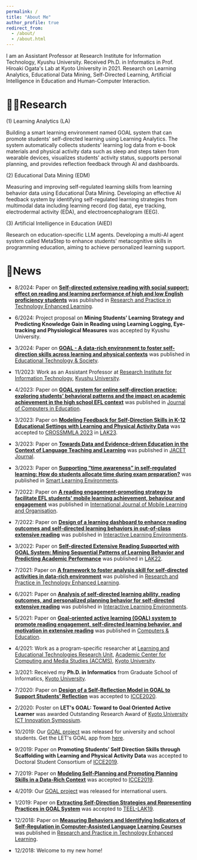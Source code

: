 ```yaml
---
permalink: /
title: "About Me"
author_profile: true
redirect_from: 
  - /about/
  - /about.html
---
```


I am an Assistant Professor at Research Institute for Information Technology, Kyushu University. Received Ph.D. in Informatics in Prof. Hiroaki Ogata's Lab at Kyoto University in 2021. Research on Learning Analytics, Educational Data Mining, Self-Directed Learning, Artificial Intelligence in Education and Human-Computer Interaction.

🎯🤖Research
======
(1) Learning Analytics (LA) 

Building a smart learning environment named GOAL system that can promote students' self-directed learning using Learning Analytics. The system automatically collects students' learning log data from e-book materials and physical activity data such as sleep and steps taken from wearable devices, visualizes students' activity status, supports personal planning, and provides reflection feedback through AI and dashboards. 

(2) Educational Data Mining (EDM) 

Measuring and improving self-regulated learning skills from learning behavior data using Educational Data Mining. Developing an effective AI feedback system by identifying self-regulated learning strategies from multimodal data including learning record (log data), eye tracking, electrodermal activity (EDA), and electroencephalogram (EEG). 

(3) Artificial Intelligence in Education (AIED) 

Research on education-specific LLM agents. Developing a multi-AI agent system called MetaStep to enhance students' metacognitive skills in programming education, aiming to achieve personalized learning support.

📮News
======

* 8/2024: Paper on [**Self-directed extensive reading with social support: effect on reading and learning performance of high and low English proficiency students**](https://doi.org/10.58459/rptel.2025.20025) was published in [Research and Practice in Technology Enhanced Learning](https://rptel.apsce.net/index.php/RPTEL/article/view/2025-20025).

* 6/2024: Project proposal on **Mining Students’ Learning Strategy and Predicting Knowledge Gain in Reading using Learning Logging, Eye-tracking and Physiological Measures** was accepted by Kyushu University.

* 3/2024: Paper on [**GOAL - A data-rich environment to foster self-direction skills across learning and physical contexts**](https://doi.org/10.30191/ETS.202407_27(3).RP04) was published in [Educational Technology & Society](https://www.j-ets.net/collection/forthcoming-articles/27_3).

* 11/2023: Work as an Assistant Professor at [Research Institute for Information Technology](https://ri2t.kyushu-u.ac.jp/en/index-e.html), [Kyushu University](https://www.kyushu-u.ac.jp/en/).

* 4/2023: Paper on [**GOAL system for online self‑direction practice: exploring students’ behavioral patterns and the impact on academic achievement in the high school EFL context**](http://dx.doi.org/10.1007/s40692-023-00272-0) was published in [Journal of Computers in Education](https://www.springer.com/journal/40692).

* 3/2023: Paper on [**Modeling Feedback for Self-Direction Skills in K-12 Educational Settings with Learning and Physical Activity Data**](https://ceur-ws.org/Vol-3439/paper2.pdf) was accepted to [CROSSMMLA 2023](https://easychair.org/cfp/crossmmla23) in [LAK23](https://www.solaresearch.org/events/lak/lak23/).

* 3/2023: Paper on [**Towards Data and Evidence-driven Education in the Context of Language Teaching and Learning**](https://www.jacet.org/SelectedPapers/JACET61_2022_SP_9) was published in [JACET Journal](https://www.jacet.org/publication/jacet-journal/).

* 3/2023: Paper on [**Supporting “time awareness” in self-regulated learning: How do students allocate time during exam preparation?**](http://dx.doi.org/10.1186/s40561-023-00243-z) was published in [Smart Learning Environments](https://slejournal.springeropen.com/).

* 7/2022: Paper on [**A reading engagement-promoting strategy to facilitate EFL students' mobile learning achievement, behaviour and engagement**](https://doi.org/10.1504/IJMLO.2022.125968) was published in [International Journal of Mobile Learning and Organisation](https://www.inderscienceonline.com/journal/ijmlo).

* 7/2022: Paper on [**Design of a learning dashboard to enhance reading outcomes and self-directed learning behaviors in out-of-class extensive reading**](https://doi.org/10.1080/10494820.2022.2101126) was published in [Interactive Learning Environments](https://www.tandfonline.com/journals/nile20).

* 3/2022: Paper on [**Self-directed Extensive Reading Supported with GOAL System: Mining Sequential Patterns of Learning Behavior and Predicting Academic Performance**](https://doi.org/10.1145/3506860.3506889) was published in [LAK22](https://dl.acm.org/doi/proceedings/10.1145/3506860).

* 7/2021: Paper on [**A framework to foster analysis skill for self-directed activities in data-rich environment**](https://doi.org/10.1186/s41039-021-00170-y) was published in [Research and Practice in Technology Enhanced Learning](https://telrp.springeropen.com/).

* 6/2021: Paper on [**Analysis of self-directed learning ability, reading outcomes, and personalized planning behavior for self-directed extensive reading**](https://doi.org/10.1080/10494820.2021.1937660) was published in [Interactive Learning Environments](https://www.tandfonline.com/toc/nile20/current).

* 5/2021: Paper on [**Goal-oriented active learning (GOAL) system to promote reading engagement, self-directed learning behavior, and motivation in extensive reading**](https://doi.org/10.1016/j.compedu.2021.104239) was published in [Computers & Education](https://www.sciencedirect.com/journal/computers-and-education).

* 4/2021: Work as a program-specific researcher at [Learning and Educational Technologies Research Unit](https://www.let.media.kyoto-u.ac.jp/en/), [Academic Center for Computing and Media Studies (ACCMS)](https://www.media.kyoto-u.ac.jp/accms_web/en/), [Kyoto University](https://www.kyoto-u.ac.jp/en).

* 3/2021: Received my **Ph.D. in Informatics** from Graduate School of Informatics, [Kyoto University](https://www.kyoto-u.ac.jp/en).

* 7/2020: Paper on [**Design of a Self-Reflection Model in GOAL to Support Students' Reflection**](https://repository.kulib.kyoto-u.ac.jp/dspace/handle/2433/259785) was accepted to [ICCE2020](https://apsce.net/icce/icce2020/index.html).

* 2/2020: Poster on **LET's GOAL: Toward to Goal Oriented Active Learner** was awarded Outstanding Research Award of [Kyoto University ICT Innovation Symposium](http://ict-nw.i.kyoto-u.ac.jp/ict-innovation/14th/).

* 10/2019: Our [GOAL project](https://sites.google.com/view/letsgoal) was released for university and school students. Get the LET's GOAL app from [here](https://sites.google.com/view/letsgoal).

* 9/2019: Paper on **Promoting Students’ Self Direction Skills through Scaffolding with Learning and Physical Activity Data** was accepted to Doctoral Student Consortium of [ICCE2019](http://ilt.nutn.edu.tw/icce2019/).

* 7/2019: Paper on [**Modeling Self-Planning and Promoting Planning Skills in a Data-Rich Context**](https://www.researchgate.net/publication/337745707_Modeling_Self-Planning_and_Promoting_Planning_Skills_in_a_Data-Rich_Context) was accepted to [ICCE2019](http://ilt.nutn.edu.tw/icce2019/).

* 4/2019: Our [GOAL project](https://sites.google.com/view/letsgoal) was released for international users.

* 1/2019: Paper on [**Extracting Self-Direction Strategies and Representing Practices in GOAL System**](https://www.researchgate.net/publication/331398537_Extracting_Self-Direction_Strategies_and_Representing_Practices_in_GOAL_System) was accepted to [TEEL-LAK19](https://sites.google.com/view/teel-workshop/lak19).

* 12/2018: Paper on [**Measuring Behaviors and Identifying Indicators of Self-Regulation in Computer-Assisted Language Learning Courses**](https://rdcu.be/bcFJv) was published in [Research and Practice in Technology Enhanced Learning](https://telrp.springeropen.com/).

* 12/2018: Welcome to my new home!


<!--- Achievements, services, projects, awards -->

<!--- Overview of My research  -->

<!--- Projects  -->

<!--- Representative Publications  -->

